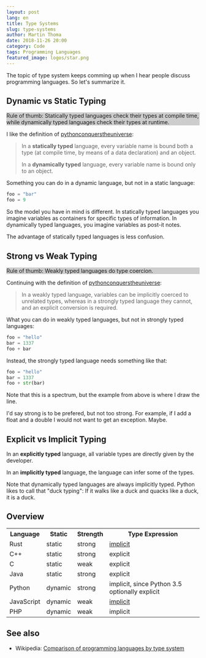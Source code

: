 ```yaml
---
layout: post
lang: en
title: Type Systems
slug: type-systems
author: Martin Thoma
date: 2018-11-26 20:00
category: Code
tags: Programming Languages
featured_image: logos/star.png
---
```

The topic of type system keeps comming up when I hear people discuss
programming languages. So let's summarize it.

## Dynamic vs Static Typing

<div style="background-color: #cdcdcd">Rule of thumb: Statically typed languages check their types at compile time,
while dynamically typed languages check their types at runtime.</div>

I like the definition of [pythonconquerstheuniverse](https://pythonconquerstheuniverse.wordpress.com/2009/10/03/static-vs-dynamic-typing-of-programming-languages/):

> In a **statically typed** language, every variable name is bound both
> a type (at compile time, by means of a data declaration) and an object.
>
> In a **dynamically typed** language, every variable name is bound only to an
> object.


Something you can do in a dynamic language, but not in a static language:

```python
foo = "bar"
foo = 9
```

So the model you have in mind is different. In statically typed languages you
imagine variables as containers for specific types of information. In dynamically
typed languages, you imagine variables as post-it notes.

The advantage of statically typed languages is less confusion.


## Strong vs Weak Typing

<div style="background-color: #cdcdcd">Rule of thumb: Weakly typed languages do type coercion.</div>

Continuing with the definition of [pythonconquerstheuniverse](https://pythonconquerstheuniverse.wordpress.com/2009/10/03/static-vs-dynamic-typing-of-programming-languages/):

> In a weakly typed language, variables can be implicitly coerced to unrelated
> types, whereas in a strongly typed language they cannot, and an explicit
> conversion is required.

What you can do in weakly typed languages, but not in strongly typed languages:

```python
foo = "hello"
bar = 1337
foo + bar
```

Instead, the strongly typed language needs something like that:

```python
foo = "hello"
bar = 1337
foo + str(bar)
```

Note that this is a spectrum, but the example from above is where I draw the
line.

I'd say strong is to be prefered, but not too strong. For example, if I add
a float and a double I would not want to get an exception. Maybe.


## Explicit vs Implicit Typing

In an **explicitly typed** language, all variable types are directly given by
the developer.

In an **implicitly typed** language, the language can infer some of the types.

Note that dynamically typed languages are always implicitly typed. Python likes
to call that "duck typing": If it walks like a duck and quacks like a duck, it
is a duck.


## Overview

<table class="table">
    <tr>
        <th>Language</th>
        <th>Static</th>
        <th>Strength</th>
        <th>Type Expression</th>
    </tr>
    <tr>
        <td>Rust</td>
        <td>static</td>
        <td>strong</td>
        <td><a href="https://doc.rust-lang.org/book/first-edition/variable-bindings.html">implicit</a></td>
    </tr>
    <tr>
        <td>C++</td>
        <td>static</td>
        <td>strong</td>
        <td>explicit</td>
    </tr>
    <tr>
        <td>C</td>
        <td>static</td>
        <td>weak</td>
        <td>explicit</td>
    </tr>
    <tr>
        <td>Java</td>
        <td>static</td>
        <td>strong</td>
        <td>explicit</td>
    </tr>
    <tr>
        <td>Python</td>
        <td>dynamic</td>
        <td>strong</td>
        <td>implicit, since Python 3.5 optionally explicit</td>
    </tr>
    <tr>
        <td>JavaScript</td>
        <td>dynamic</td>
        <td>weak</td>
        <td><a href="https://developer.mozilla.org/en-US/docs/Web/JavaScript/Reference/Statements/var">implicit</a></td>
    </tr>
    <tr>
        <td>PHP</td>
        <td>dynamic</td>
        <td>weak</td>
        <td>implicit</td>
    </tr>
</table>


## See also

* Wikipedia: [Comparison of programming languages by type system](https://en.wikipedia.org/wiki/Comparison_of_programming_languages_by_type_system)
